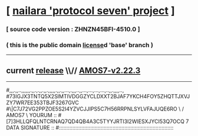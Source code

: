 
# [ [nailara 'protocol seven' project](http://nailara.network/) ]

### [ source code version : ZHNZN45BFI-4510.0 ]

### ( this is the public domain [license](../license)d 'base' branch )
---
## current [release](https://github.com/nailara-technologies/protocol-7/releases) \\\\// [AMOS7-v2.22.3](https://github.com/nailara-technologies/protocol-7/releases/tag/AMOS7-v2.22.3)
---

#,,,.,,..,,,,,,.,,.,.,,.,,.,,,,,.,,.,,...,.,,,..,,...,...,...,...,..,,.,,,,..,
#73IGJX3TNTQ5X2SIMTIVDGGZYCLDXXT2BJAF7YKCH4FOY5ZHQTTJXVJZY7WR7EE353TBJF3267GVC
#\\\|C7J72VG2PPZOE5S2I4YZVCJJIPS5C7H56RRPNLSYLVFAJUQE6RO \ / AMOS7 \ YOURUM ::
#\[7]3HLLQFQLNTCRNAQ7QD4QB4A3C5TYYJRTI3I2WIESXJYCI53Q7OCQ 7  DATA SIGNATURE ::
#:::::::::::::::::::::::::::::::::::::::::::::::::::::::::::::::::::::::::::::
